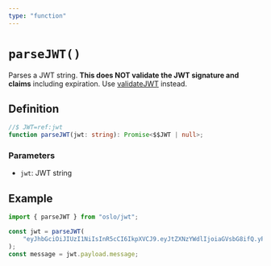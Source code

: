 ```yaml
---
type: "function"
---
```


# `parseJWT()`

Parses a JWT string. **This does NOT validate the JWT signature and claims** including expiration. Use [validateJWT](ref:jwt) instead.

## Definition

```ts
//$ JWT=ref:jwt
function parseJWT(jwt: string): Promise<$$JWT | null>;
```

### Parameters

- `jwt`: JWT string

## Example

```ts
import { parseJWT } from "oslo/jwt";

const jwt = parseJWT(
	"eyJhbGciOiJIUzI1NiIsInR5cCI6IkpXVCJ9.eyJtZXNzYWdlIjoiaGVsbG8ifQ.yP03DaEblJkk9mR-Y5L7YCMzJgHL-RDPx90aXz-cuAI"
);
const message = jwt.payload.message;
```
